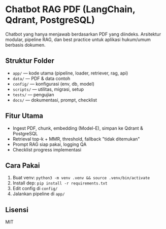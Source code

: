 # Chatbot RAG PDF (LangChain, Qdrant, PostgreSQL)

Chatbot yang hanya menjawab berdasarkan PDF yang diindeks. Arsitektur modular, pipeline RAG, dan best practice untuk aplikasi hukum/umum berbasis dokumen.

## Struktur Folder

- `app/` — kode utama (pipeline, loader, retriever, rag, api)
- `data/` — PDF & data contoh
- `config/` — konfigurasi (env, db, model)
- `scripts/` — utilitas, migrasi, setup
- `tests/` — pengujian
- `docs/` — dokumentasi, prompt, checklist

## Fitur Utama
- Ingest PDF, chunk, embedding (Model-E), simpan ke Qdrant & PostgreSQL
- Retrieval top-k + MMR, threshold, fallback "tidak ditemukan"
- Prompt RAG siap pakai, logging QA
- Checklist progress implementasi

## Cara Pakai
1. Buat venv: `python3 -m venv .venv && source .venv/bin/activate`
2. Install dep: `pip install -r requirements.txt`
3. Edit config di `config/`
4. Jalankan pipeline di `app/`

## Lisensi
MIT

